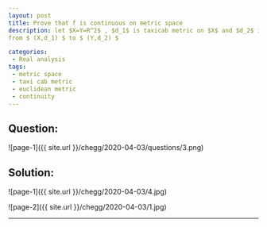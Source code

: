 ```yaml
---
layout: post
title: Prove that f is continuous on metric space
description: let $X=Y=R^2$ , $d_1$ is taxicab metric on $X$ and $d_2$ is euclidean metric on Y. Let f be a function 
from $ (X,d_1) $ to $ (Y,d_2) $

categories:
 - Real analysis
tags:
 - metric space
 - taxi cab metric
 - euclidean metric
 - continuity
---
```


## Question:

![page-1]({{ site.url }}/chegg/2020-04-03/questions/3.png) 

## Solution:

![page-1]({{ site.url }}/chegg/2020-04-03/4.jpg) 

![page-2]({{ site.url }}/chegg/2020-04-03/1.jpg) 




---
